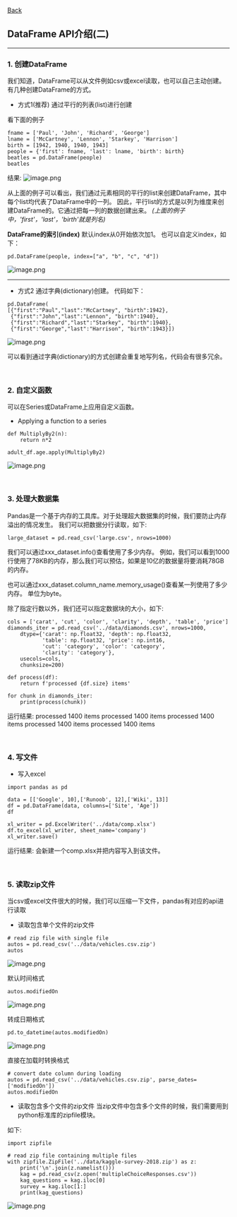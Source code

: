 [Back](README.md)

## DataFrame API介绍(二)

<hr>


### 1. 创建DataFrame

我们知道，DataFrame可以从文件例如csv或excel读取，也可以自己主动创建。
有几种创建DataFrame的方式。
- 方式1(推荐)
通过平行的列表(list)进行创建

看下面的例子
```
fname = ['Paul', 'John', 'Richard', 'George']
lname = ['McCartney', 'Lennon', 'Starkey', 'Harrison']
birth = [1942, 1940, 1940, 1943]
people = {'first': fname, 'last': lname, 'birth': birth}
beatles = pd.DataFrame(people)
beatles
```
结果:
![image.png](https://upload-images.jianshu.io/upload_images/12347236-39c0a4e7085b8481.png?imageMogr2/auto-orient/strip%7CimageView2/2/w/1240)


从上面的例子可以看出，我们通过元素相同的平行的list来创建DataFrame，其中每个list均代表了DataFrame中的一列。
因此，平行list的方式是以列为维度来创建DataFrame的。它通过把每一列的数据创建出来。
*(上面的例子中，'first'，'last'，'birth'就是列名)*

**DataFrame的索引(index)**
默认index从0开始依次加1。
也可以自定义index，如下：
```
pd.DataFrame(people, index=["a", "b", "c", "d"])
```
![image.png](https://upload-images.jianshu.io/upload_images/12347236-18afb7ff74ec4f4b.png?imageMogr2/auto-orient/strip%7CimageView2/2/w/1240)

<hr>

- 方式2
通过字典(dictionary)创建。
代码如下：
```
pd.DataFrame(
[{"first":"Paul","last":"McCartney", "birth":1942},
 {"first":"John","last":"Lennon", "birth":1940},
 {"first":"Richard","last":"Starkey", "birth":1940},
 {"first":"George","last":"Harrison", "birth":1943}])
```
![image.png](https://upload-images.jianshu.io/upload_images/12347236-baeb9e3fbe274ad3.png?imageMogr2/auto-orient/strip%7CimageView2/2/w/1240)

可以看到通过字典(dictionary)的方式创建会重复地写列名，代码会有很多冗余。

&nbsp;

### 2. 自定义函数

可以在Series或DataFrame上应用自定义函数。

- Applying a function to a series
```
def MultiplyBy2(n):
    return n*2

adult_df.age.apply(MultiplyBy2)
```
![image.png](https://upload-images.jianshu.io/upload_images/12347236-9dbc122a28a40ac9.png?imageMogr2/auto-orient/strip%7CimageView2/2/w/1240)

&nbsp;

### 3. 处理大数据集

Pandas是一个基于内存的工具库。对于处理超大数据集的时候，我们要防止内存溢出的情况发生。
我们可以把数据分行读取，如下:
```
large_dataset = pd.read_csv('large.csv', nrows=1000)
```

我们可以通过xxx_dataset.info()查看使用了多少内存。
例如，我们可以看到1000行使用了78KB的内存，那么我们可以预估，如果是10亿的数据量将要消耗78GB的内存。

也可以通过xxx_dataset.column_name.memory_usage()查看某一列使用了多少内存。
单位为byte。

除了指定行数以外，我们还可以指定数据块的大小，如下:
```
cols = ['carat', 'cut', 'color', 'clarity', 'depth', 'table', 'price']
diamonds_iter = pd.read_csv('../data/diamonds.csv', nrows=1000,
    dtype={'carat': np.float32, 'depth': np.float32,
           'table': np.float32, 'price': np.int16,
           'cut': 'category', 'color': 'category',
           'clarity': 'category'},
    usecols=cols,
    chunksize=200)

def process(df):
    return f'processed {df.size} items'

for chunk in diamonds_iter:
    print(process(chunk))
```

运行结果:
processed 1400 items
processed 1400 items
processed 1400 items
processed 1400 items
processed 1400 items

&nbsp;

### 4. 写文件

- 写入excel
```
import pandas as pd

data = [['Google', 10],['Runoob', 12],['Wiki', 13]]
df = pd.DataFrame(data, columns=['Site', 'Age'])
df

xl_writer = pd.ExcelWriter('../data/comp.xlsx')
df.to_excel(xl_writer, sheet_name='company')
xl_writer.save()
```

运行结果:
会新建一个comp.xlsx并把内容写入到该文件。

&nbsp;

### 5. 读取zip文件

当csv或excel文件很大的时候，我们可以压缩一下文件，pandas有对应的api进行读取

- 读取包含单个文件的zip文件
```
# read zip file with single file
autos = pd.read_csv('../data/vehicles.csv.zip')
autos
```
![image.png](https://upload-images.jianshu.io/upload_images/12347236-b05ff5899559560e.png?imageMogr2/auto-orient/strip%7CimageView2/2/w/1240)

默认时间格式
```
autos.modifiedOn
```
![image.png](https://upload-images.jianshu.io/upload_images/12347236-6b9accdd261fa0d4.png?imageMogr2/auto-orient/strip%7CimageView2/2/w/1240)

转成日期格式
```
pd.to_datetime(autos.modifiedOn)
```
![image.png](https://upload-images.jianshu.io/upload_images/12347236-9c0901dc45af82ce.png?imageMogr2/auto-orient/strip%7CimageView2/2/w/1240)

直接在加载时转换格式
```
# convert date column during loading
autos = pd.read_csv('../data/vehicles.csv.zip', parse_dates=['modifiedOn'])
autos.modifiedOn
```

- 读取包含多个文件的zip文件
当zip文件中包含多个文件的时候，我们需要用到python标准库的zipfile模块。

如下:
```
import zipfile

# read zip file containing multiple files
with zipfile.ZipFile('../data/kaggle-survey-2018.zip') as z:
    print('\n'.join(z.namelist()))
    kag = pd.read_csv(z.open('multipleChoiceResponses.csv'))
    kag_questions = kag.iloc[0]
    survey = kag.iloc[1:]
    print(kag_questions)
```
![image.png](https://upload-images.jianshu.io/upload_images/12347236-f27d64d4c59b7821.png?imageMogr2/auto-orient/strip%7CimageView2/2/w/1240)
